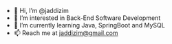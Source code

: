 - 👋 Hi, I’m @jaddizim
- 👀 I’m interested in Back-End Software Development
- 🌱 I’m currently learning Java, SpringBoot and MySQL
- 📫 Reach me at jaddizim@gmail.com

<!---
jaddizim/jaddizim is a ✨ special ✨ repository because its `README.md` (this file) appears on your GitHub profile.
You can click the Preview link to take a look at your changes.
--->
